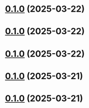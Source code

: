 # [0.1.0](https://github.com/bigbear0618/react-test-demo/compare/v1.1.0...v0.1.0) (2025-03-22)



# [0.1.0](https://github.com/bigbear0618/react-test-demo/compare/v1.1.0...v0.1.0) (2025-03-22)



# [0.1.0](https://github.com/bigbear0618/react-test-demo/compare/v1.1.0...v0.1.0) (2025-03-22)



# [0.1.0](https://github.com/bigbear0618/react-test-demo/compare/v1.1.0...v0.1.0) (2025-03-21)



# [0.1.0](https://github.com/bigbear0618/react-test-demo/compare/v1.1.0...v0.1.0) (2025-03-21)



